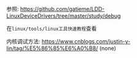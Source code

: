 参照: https://github.com/gatieme/LDD-LinuxDeviceDrivers/tree/master/study/debug

在`linux/tools/linux工具快速教程`查看


内核调试方法: https://www.cnblogs.com/justin-y-lin/tag/%E5%86%85%E6%A0%B8/ (none)